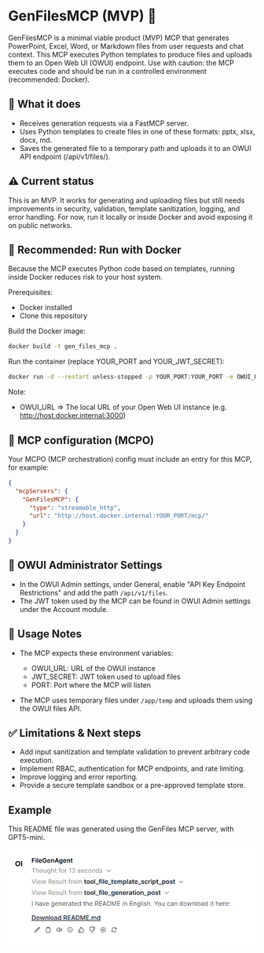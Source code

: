 
# GenFilesMCP (MVP) 🧩

GenFilesMCP is a minimal viable product (MVP) MCP that generates PowerPoint, Excel, Word, or Markdown files from user requests and chat context. This MCP executes Python templates to produce files and uploads them to an Open Web UI (OWUI) endpoint. Use with caution: the MCP executes code and should be run in a controlled environment (recommended: Docker).

## 🚀 What it does

- Receives generation requests via a FastMCP server.
- Uses Python templates to create files in one of these formats: pptx, xlsx, docx, md.
- Saves the generated file to a temporary path and uploads it to an OWUI API endpoint (/api/v1/files/).

## ⚠️ Current status

This is an MVP. It works for generating and uploading files but still needs improvements in security, validation, template sanitization, logging, and error handling. For now, run it locally or inside Docker and avoid exposing it on public networks.

## 🐳 Recommended: Run with Docker

Because the MCP executes Python code based on templates, running inside Docker reduces risk to your host system.

Prerequisites:
- Docker installed
- Clone this repository

Build the Docker image:

```bash
docker build -t gen_files_mcp .
```

Run the container (replace YOUR_PORT and YOUR_JWT_SECRET):

```bash
docker run -d --restart unless-stopped -p YOUR_PORT:YOUR_PORT -e OWUI_URL="http://host.docker.internal:3000" -e JWT_SECRET="YOUR_JWT_SECRET" -e PORT=YOUR_PORT --name gen_files_mcp gen_files_mcp
```

Note:
- OWUI_URL => The local URL of your Open Web UI instance (e.g. http://host.docker.internal:3000)

## 🔌 MCP configuration (MCPO)

Your MCPO (MCP orchestration) config must include an entry for this MCP, for example:

```json
{
  "mcpServers": {
    "GenFilesMCP": {
      "type": "streamable_http",
      "url": "http://host.docker.internal:YOUR_PORT/mcp/"
    }
  }
}
```

## 🔐 OWUI Administrator Settings

- In the OWUI Admin settings, under General, enable "API Key Endpoint Restrictions" and add the path `/api/v1/files`.
- The JWT token used by the MCP can be found in OWUI Admin settings under the Account module.

## 🧪 Usage Notes

- The MCP expects these environment variables:
  - OWUI_URL: URL of the OWUI instance
  - JWT_SECRET: JWT token used to upload files
  - PORT: Port where the MCP will listen

- The MCP uses temporary files under `/app/temp` and uploads them using the OWUI files API.

## ✅ Limitations & Next steps

- Add input sanitization and template validation to prevent arbitrary code execution.
- Implement RBAC, authentication for MCP endpoints, and rate limiting.
- Improve logging and error reporting.
- Provide a secure template sandbox or a pre-approved template store.


## Example

This README file was generated using the GenFiles MCP server, with GPT5-mini.

![server](img/example.png)